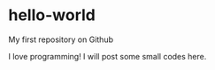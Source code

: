 # hello-world
My first repository on Github

I love programming!
I will post some small codes here.
